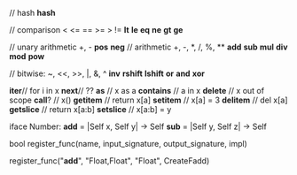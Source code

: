// hash
__hash__

// comparison < <= == >= > !=
__lt__
__le__
__eq__
__ne__
__gt__
__ge__

// unary arithmetic +, -
__pos__
__neg__
// arithmetic +, -, *, /, %, **
__add__
__sub__
__mul__
__div__
__mod__
__pow__

// bitwise: ~, <<, >>, |, &, ^
__inv__
__rshift__
__lshift__
__or__
__and__
__xor__

__iter__// for i in x
__next__// ??
__as__ // x as a
__contains__ // a in x
__delete__ // x out of scope
__call__? // x()
__getitem__ // return x[a]
__setitem__ // x[a] = 3
__delitem__ // del x[a]
__getslice__ // return x[a:b]
__setslice__ // x[a:b] = y

iface Number:
   __add__ = |Self x, Self y| -> Self
   __sub__ = |Self y, Self z| -> Self

bool register_func(name, input_signature, output_signature, impl)

register_func("__add__", "Float,Float", "Float", CreateFadd)

